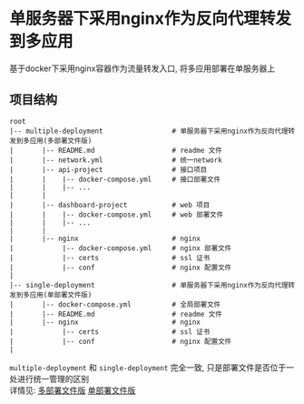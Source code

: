# 单服务器下采用nginx作为反向代理转发到多应用
基于docker下采用nginx容器作为流量转发入口, 将多应用部署在单服务器上
## 项目结构
```shell
root
|-- multiple-deployment                 # 单服务器下采用nginx作为反向代理转发到多应用(多部署文件版)
|       |-- README.md                   # readme 文件
|       |-- network.yml                 # 统一network
|       |-- api-project                 # 接口项目
|       |    |-- docker-compose.yml     # 接口部署文件
|       |    |-- ...
|       |
|       |-- dashboard-project           # web 项目
|       |    |-- docker-compose.yml     # web 部署文件
|       |    |-- ...
|       |
|       |-- nginx                       # nginx
|            |-- docker-compose.yml     # nginx 部署文件
|            |-- certs                  # ssl 证书
|            |-- conf                   # nginx 配置文件
|
|-- single-deployment                   # 单服务器下采用nginx作为反向代理转发到多应用(单部署文件版)
|       |-- docker-compose.yml          # 全局部署文件
|       |-- README.md                   # readme 文件
|       |-- nginx                       # nginx
|            |-- certs                  # ssl 证书
|            |-- conf                   # nginx 配置文件
|       
```
`multiple-deployment` 和 `single-deployment` 完全一致, 只是部署文件是否位于一处进行统一管理的区别  
详情见: [多部署文件版](./multiple-deployment/README.md)  [单部署文件版](./single-deployment/README.md)